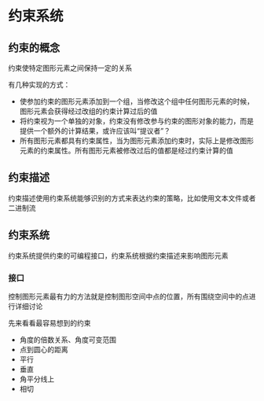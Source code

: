 # 约束系统

## 约束的概念
约束使特定图形元素之间保持一定的关系

有几种实现的方式：
+ 使参加约束的图形元素添加到一个组，当修改这个组中任何图形元素的时候，图形元素会获得经过改组的约束计算过后的值
+ 将约束视为一个单独的对象，约束没有修改参与约束的图形对象的能力，而是提供一个额外的计算结果，或许应该叫“提议者”？
+ 所有图形元素都具有约束属性，当为图形元素添加约束时，实际上是修改图形元素的约束属性。所有图形元素被修改过后的值都是经过约束计算的值

## 约束描述
约束描述使用约束系统能够识别的方式来表达约束的策略，比如使用文本文件或者二进制流

## 约束系统
约束系统提供约束的可编程接口，约束系统根据约束描述来影响图形元素

### 接口
控制图形元素最有力的方法就是控制图形空间中点的位置，所有围绕空间中的点进行详细讨论

先来看看最容易想到的约束
+ 角度的倍数关系、角度可变范围
+ 点到圆心的距离
+ 平行
+ 垂直
+ 角平分线上
+ 相切